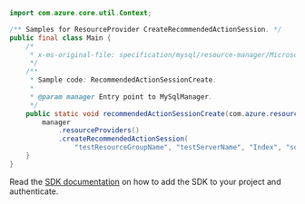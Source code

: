 ```java
import com.azure.core.util.Context;

/** Samples for ResourceProvider CreateRecommendedActionSession. */
public final class Main {
    /*
     * x-ms-original-file: specification/mysql/resource-manager/Microsoft.DBforMySQL/stable/2018-06-01/examples/RecommendedActionSessionCreate.json
     */
    /**
     * Sample code: RecommendedActionSessionCreate.
     *
     * @param manager Entry point to MySqlManager.
     */
    public static void recommendedActionSessionCreate(com.azure.resourcemanager.mysql.MySqlManager manager) {
        manager
            .resourceProviders()
            .createRecommendedActionSession(
                "testResourceGroupName", "testServerName", "Index", "someDatabaseName", Context.NONE);
    }
}
```

Read the [SDK documentation](https://github.com/Azure/azure-sdk-for-java/blob/azure-resourcemanager-mysql_1.0.2/sdk/mysql/azure-resourcemanager-mysql/README.md) on how to add the SDK to your project and authenticate.
